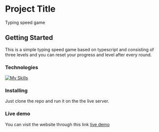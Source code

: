 # Project Title

Typing speed game

## Getting Started

This is a simple typing speed game based on typescript and consisting of three levels and you can reset your progress and level after every round.

### Technologies

[![My Skills](https://skillicons.dev/icons?i=html,css,tailwind,js,ts)](https://skillicons.dev)

### Installing

Just clone the repo and run it on the the live server.

### Live demo

You can visit the website through this link [live demo](https://typing-speed-test-game-typescript.vercel.app/)
